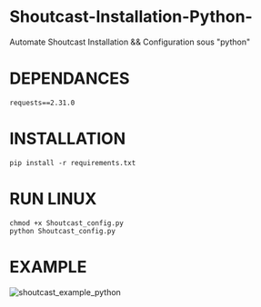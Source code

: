 # Shoutcast-Installation-Python-
Automate Shoutcast Installation &amp;&amp; Configuration sous "python"

# DEPENDANCES 

    requests==2.31.0

# INSTALLATION

    pip install -r requirements.txt

# RUN LINUX

    chmod +x Shoutcast_config.py
    python Shoutcast_config.py


# EXAMPLE
![shoutcast_example_python](https://github.com/user-attachments/assets/323fa2e2-e432-4383-b012-1c9943271a9d)

